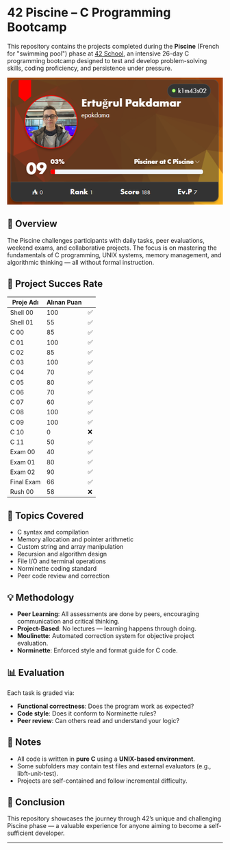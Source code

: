 # 42 Piscine – C Programming Bootcamp

This repository contains the projects completed during the **Piscine** (French for "swimming pool") phase at [42 School](https://42.fr/), an intensive 26-day C programming bootcamp designed to test and develop problem-solving skills, coding proficiency, and persistence under pressure.

<p align="center">
  <img src="https://github.com/Ertugrul-Pakdamar/42-Piscine/blob/main/img/piscine-profile.png" alt="Welcome Banner" />
</p>

## 🚀 Overview

The Piscine challenges participants with daily tasks, peer evaluations, weekend exams, and collaborative projects. The focus is on mastering the fundamentals of C programming, UNIX systems, memory management, and algorithmic thinking — all without formal instruction.

## 💯 Project Succes Rate

| Proje Adı  | Alınan Puan |   |
| ---------- | ----------- | - |
| Shell 00   | 100         | ✅ |
| Shell 01   | 55          | ✅ |
| C 00       | 85          | ✅ |
| C 01       | 100         | ✅ |
| C 02       | 85          | ✅ |
| C 03       | 100         | ✅ |
| C 04       | 70          | ✅ |
| C 05       | 80          | ✅ |
| C 06       | 70          | ✅ |
| C 07       | 60          | ✅ |
| C 08       | 100         | ✅ |
| C 09       | 100         | ✅ |
| C 10       | 0           | ❌ |
| C 11       | 50          | ✅ |
| Exam 00    | 40          | ✅ |
| Exam 01    | 80          | ✅ |
| Exam 02    | 90          | ✅ |
| Final Exam | 66          | ✅ |
| Rush 00    | 58          | ❌ |

## 🔧 Topics Covered

- C syntax and compilation
- Memory allocation and pointer arithmetic
- Custom string and array manipulation
- Recursion and algorithm design
- File I/O and terminal operations
- Norminette coding standard
- Peer code review and correction

## 💡 Methodology

- **Peer Learning**: All assessments are done by peers, encouraging communication and critical thinking.
- **Project-Based**: No lectures — learning happens through doing.
- **Moulinette**: Automated correction system for objective project evaluation.
- **Norminette**: Enforced style and format guide for C code.

## 📊 Evaluation

Each task is graded via:
- **Functional correctness**: Does the program work as expected?
- **Code style**: Does it conform to Norminette rules?
- **Peer review**: Can others read and understand your logic?

## 📌 Notes

- All code is written in **pure C** using a **UNIX-based environment**.
- Some subfolders may contain test files and external evaluators (e.g., libft-unit-test).
- Projects are self-contained and follow incremental difficulty.

## 🧠 Conclusion

This repository showcases the journey through 42’s unique and challenging Piscine phase — a valuable experience for anyone aiming to become a self-sufficient developer.

---

